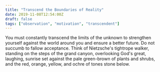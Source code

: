 ```yaml
---
title: "Transcend the Boundaries of Reality"
date: 2019-11-08T12:54:00Z
draft: false
tags: ["observation", "motivation", "transcendent"]
---
```


You must constantly transcend the limits of the unknown to strengthen yourself against the world around you and ensure a better future. Do not succumb to fallow acceptance. Think of Nietzsche's tightrope walker, standing on the steps of the grand canyon, overlooking God's great, laughing, sunrise set against the pale green-brown of plants and shrubs, and the red, orange, yellow, and ochre of tones stone below. 

